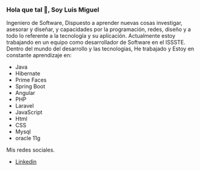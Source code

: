 ### Hola que tal 👋, Soy Luis Miguel

<!--
**luismiguel912/luismiguel912** is a ✨ _special_ ✨ repository because its `README.md` (this file) appears on your GitHub profile.
Here are some ideas to get you started:

- 🔭 I’m currently working on ...
- 🌱 I’m currently learning ...
- 👯 I’m looking to collaborate on ...
- 🤔 I’m looking for help with ...
- 💬 Ask me about ...
- 📫 How to reach me: ...
- 😄 Pronouns: ...
- ⚡ Fun fact: ...
-->

Ingeniero de Software, Dispuesto a aprender nuevas cosas investigar, asesorar y diseñar, y capacidades por la programación, redes, diseño y a todo lo referente a la tecnología y su aplicación.
Actualmente estoy trabajando en un equipo como desarrollador de Software en el ISSSTE.
Dentro del mundo del desarrollo y las tecnologias, He trabajado y Estoy en constante aprendizaje en:
  - Java
  - Hibernate
  - Prime Faces
  - Spring Boot
  - Angular
  - PHP
  - Laravel
  - JavaScript
  - Html
  - CSS
  - Mysql
  - oracle 11g
  
Mis redes sociales.
  - <a href="https://www.linkedin.com/in/luis-miguel-mora-rocha-266006b2/" rel="nofollow">Linkedin</a>
  
